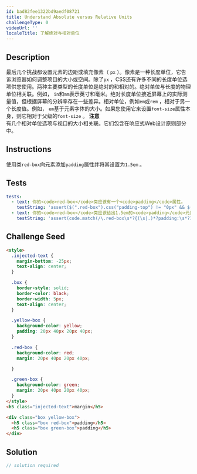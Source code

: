 ```yaml
---
id: bad82fee1322bd9aedf08721
title: Understand Absolute versus Relative Units
challengeType: 0
videoUrl: ''
localeTitle: 了解绝对与相对单位
---
```


## Description
<section id="description">最后几个挑战都设置元素的边距或填充像素（ <code>px</code> ）。像素是一种长度单位，它告诉浏览器如何调整项目的大小或空间。除了<code>px</code> ，CSS还有许多不同的长度单位选项供您使用。两种主要类型的长度单位是绝对的和相对的。绝对单位与长度的物理单位相关联。例如， <code>in</code>和<code>mm</code>表示英寸和毫米。绝对长度单位接近屏幕上的实际测量值，但根据屏幕的分辨率存在一些差异。相对单位，例如<code>em</code>或<code>rem</code> ，相对于另一个长度值。例如， <code>em</code>基于元素字体的大小。如果您使用它来设置<code>font-size</code>属性本身，则它相对于父级的<code>font-size</code> 。 <strong>注意</strong> <br>有几个相对单位选项与视口的大小相关联。它们包含在响应式Web设计原则部分中。 </section>

## Instructions
<section id="instructions">使用类<code>red-box</code>向元素添加<code>padding</code>属性并将其设置为<code>1.5em</code> 。 </section>

## Tests
<section id='tests'>

```yml
tests:
  - text: 你的<code>red-box</code>类应该有一个<code>padding</code>属性。
    testString: 'assert($(".red-box").css("padding-top") != "0px" && $(".red-box").css("padding-right") != "0px" && $(".red-box").css("padding-bottom") != "0px" && $(".red-box").css("padding-left") != "0px", "Your <code>red-box</code> class should have a <code>padding</code> property.");'
  - text: 你的<code>red-box</code>类应该给出1.5em的<code>padding</code>元素。
    testString: 'assert(code.match(/\.red-box\s*?{(\s|.)*?padding:\s*?1\.5em/gi), "Your <code>red-box</code> class should give elements 1.5em of <code>padding</code>.");'

```

</section>

## Challenge Seed
<section id='challengeSeed'>

<div id='html-seed'>

```html
<style>
  .injected-text {
    margin-bottom: -25px;
    text-align: center;
  }

  .box {
    border-style: solid;
    border-color: black;
    border-width: 5px;
    text-align: center;
  }

  .yellow-box {
    background-color: yellow;
    padding: 20px 40px 20px 40px;
  }

  .red-box {
    background-color: red;
    margin: 20px 40px 20px 40px;

  }

  .green-box {
    background-color: green;
    margin: 20px 40px 20px 40px;
  }
</style>
<h5 class="injected-text">margin</h5>

<div class="box yellow-box">
  <h5 class="box red-box">padding</h5>
  <h5 class="box green-box">padding</h5>
</div>

```

</div>



</section>

## Solution
<section id='solution'>

```js
// solution required
```
</section>
